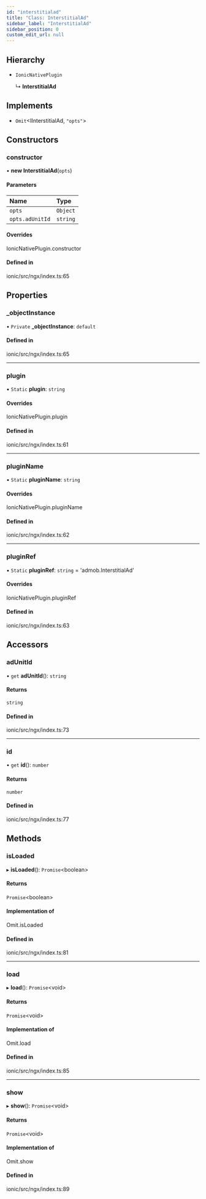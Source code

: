 ```yaml
---
id: "interstitialad"
title: "Class: InterstitialAd"
sidebar_label: "InterstitialAd"
sidebar_position: 0
custom_edit_url: null
---
```


## Hierarchy

- `IonicNativePlugin`

  ↳ **InterstitialAd**

## Implements

- `Omit`<IInterstitialAd, ``"opts"``\>

## Constructors

### constructor

• **new InterstitialAd**(`opts`)

#### Parameters

| Name | Type |
| :------ | :------ |
| `opts` | `Object` |
| `opts.adUnitId` | `string` |

#### Overrides

IonicNativePlugin.constructor

#### Defined in

ionic/src/ngx/index.ts:65

## Properties

### \_objectInstance

• `Private` **\_objectInstance**: `default`

#### Defined in

ionic/src/ngx/index.ts:65

___

### plugin

▪ `Static` **plugin**: `string`

#### Overrides

IonicNativePlugin.plugin

#### Defined in

ionic/src/ngx/index.ts:61

___

### pluginName

▪ `Static` **pluginName**: `string`

#### Overrides

IonicNativePlugin.pluginName

#### Defined in

ionic/src/ngx/index.ts:62

___

### pluginRef

▪ `Static` **pluginRef**: `string` = 'admob.InterstitialAd'

#### Overrides

IonicNativePlugin.pluginRef

#### Defined in

ionic/src/ngx/index.ts:63

## Accessors

### adUnitId

• `get` **adUnitId**(): `string`

#### Returns

`string`

#### Defined in

ionic/src/ngx/index.ts:73

___

### id

• `get` **id**(): `number`

#### Returns

`number`

#### Defined in

ionic/src/ngx/index.ts:77

## Methods

### isLoaded

▸ **isLoaded**(): `Promise`<boolean\>

#### Returns

`Promise`<boolean\>

#### Implementation of

Omit.isLoaded

#### Defined in

ionic/src/ngx/index.ts:81

___

### load

▸ **load**(): `Promise`<void\>

#### Returns

`Promise`<void\>

#### Implementation of

Omit.load

#### Defined in

ionic/src/ngx/index.ts:85

___

### show

▸ **show**(): `Promise`<void\>

#### Returns

`Promise`<void\>

#### Implementation of

Omit.show

#### Defined in

ionic/src/ngx/index.ts:89
